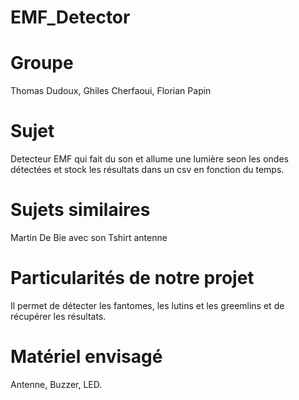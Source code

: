 # EMF_Detector

# Groupe 
Thomas Dudoux, Ghiles Cherfaoui, Florian Papin

# Sujet
Detecteur EMF qui fait du son et allume une lumière seon les ondes détectées et stock les résultats dans un csv en fonction du temps.

# Sujets similaires
Martin De Bie avec son Tshirt antenne

# Particularités de notre projet
Il permet de détecter les fantomes, les lutins et les greemlins et de récupérer les résultats.

# Matériel envisagé
Antenne, Buzzer, LED.
